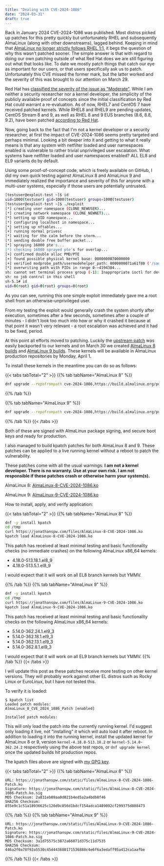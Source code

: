 ```yaml
---
title: "Dealing with CVE-2024-1086"
date: "2024-03-31"
draft: true
---
```


Back in January 2024 CVE-2024-1086 was published.  Most distros picked up patches for this pretty quickly but unfortunately RHEL and subsequently AlmaLinux (along with other downstreams), lagged behind.  Keeping in mind that [AlmaLinux no longer strictly follows RHEL 1:1](https://almalinux.org/blog/future-of-almalinux/), it begs the question of why this wasn't patched sooner.  The simple answer is that with regard to doing our own patching outside of what Red Hat does we are still figuring out what that looks like.  To date we mostly patch things that catch our eye as important for our users, or that users specifically ask us to patch.  Unfortunately this CVE missed the former mark, but the latter worked and the severity of this was brought to our attention on March 29.

Red Hat has [classified the severity of the issue as "Moderate"](https://access.redhat.com/security/cve/CVE-2024-1086). While I am neither a security researcher nor a kernel developer, the simplicity of the publicly available proof of concepts since the initial classification by Red Hat could warrant a re-evaluation. As of now, RHEL7 and CentOS 7 have received patched kernels. While RHEL8 and RHEL9 are pending updates, CentOS Stream 8 and 9, as well as RHEL 8 and 9 EUS branches (8.6, 8.8, 9.2), have been patched [according to Red Hat](https://access.redhat.com/security/cve/CVE-2024-1086).

Now, going back to the fact that I'm not a kernel developer or a security researcher, at first the impact of CVE-2024-1086 seems pretty targeted and perhaps minimal.  Looking a bit deeper into it and getting to what it really means is that any system with netfilter loaded and user namespaces enabled is vulnerable to rather trivial unprivileged user escalation.  What systems have netfilter loaded and user namespaces enabled?  ALL EL8 and EL9 variants do by default. 

Using some proof-of-concept code, which is freely available on GitHub, I did my own quick testing against AlmaLinux 8 and AlmaLinux 9 and immediately realized the importance and severity of this for anyone with a multi-user systems, especially if those users are potentially untrusted.

```bash
[testuser@exploit-test ~]$ id
uid=1000(testuser) gid=1000(testuser) groups=1000(testuser)
[testuser@exploit-test ~]$ ./exploit
[*] creating user namespace (CLONE_NEWUSER)...
[*] creating network namespace (CLONE_NEWNET)...
[*] setting up UID namespace...
[*] configuring localhost in namespace...
[*] setting up nftables...
[+] running normal privesc
[*] waiting for the calm before the storm...
[*] sending double free buffer packet...
[*] spraying 16000 pte's...
[*] checking 16000 sprayed pte's for overlap...
[+] confirmed double alloc PMD/PTE
[+] found possible physical kernel base: 0000000070000000
[+] verified modprobe_path/usermodehelper_path: 0000000071a61f80 ('/sanitycheck')...
[*] overwriting path with PIDs in range 0->4194304...
sh: cannot set terminal process group (-1): Inappropriate ioctl for device
sh: no job control in this shell
sh-5.1# id
uid=0(root) gid=0(root) groups=0(root)
```

As you can see, running this one simple exploit immediately gave me a root shell from an otherwise-unprivileged user.

From my testing the exploit would generally crash the system shortly after execution, sometimes after a few seconds, sometimes after a couple of minutes - I didn't look too much into how or why it crashed it because at that point it wasn't very relevant - a root escalation was achieved and it had to be fixed, period.

At this point all efforts moved to patching.  Luckily the [upstream patch](https://git.kernel.org/pub/scm/linux/kernel/git/torvalds/linux.git/commit/?id=f342de4e2f33e0e39165d8639387aa6c19dff660) was easily backported to our kernels and on March 30 we created [AlmaLinux 8 builds](https://build.almalinux.org/build/8987) and [AlmaLinux 9 builds](https://build.almalinux.org/build/8923).  These kernels will be available in AlmaLinux production repositories by Monday, April 1.

To install these kernels in the meantime you can do so as follows:

{{< tabs tabTotal="2" >}}
{{% tab tabName="AlmaLinux 8" %}}
```bash
dnf upgrade --repofrompath cve-2024-1086,https://build.almalinux.org/pulp/content/builds/AlmaLinux-8-$(arch)-8987-br
```
{{% /tab %}}

{{% tab tabName="AlmaLinux 9" %}}
```bash
dnf upgrade --repofrompath cve-2024-1086,https://build.almalinux.org/pulp/content/builds/AlmaLinux-9-$(arch)-8923-br/
```
{{% /tab %}}
{{< /tabs >}}

Both of these are signed with AlmaLinux package signing, and secure boot keys and ready for production.

I also managed to build kpatch patches for both AlmaLinux 8 and 9.  These patches can be applied to a live running kernel without a reboot to patch the vulnerability.

These patches come with all the usual warnings: **I am not a kernel developer. There is no warranty.  Use at your own risk.  I am not responsible if these patches crash or otherwise harm your system(s).**

AlmaLinux 8: [AlmaLinux-8-CVE-2024-1086.ko](/files/AlmaLinux-8-CVE-2024-1086.ko)

AlmaLinux 9: [AlmaLinux-9-CVE-2024-1086.ko](/files/AlmaLinux-9-CVE-2024-1086.ko)

How to install, apply, and verify application:

{{< tabs tabTotal="2" >}}
{{% tab tabName="AlmaLinux 8" %}}
```bash
dnf -y install kpatch
cd /tmp
curl https://jonathanspw.com/files/AlmaLinux-8-CVE-2024-1086.ko
kpatch load AlmaLinux-8-CVE-2024-1086.ko
```

This patch has received at least minimal testing and basic functionality checks (no immediate crashes) on the following AlmaLinux x86_64 kernels:

* 4.18.0-513.18.1.el8_9
* 4.18.0-513.5.1.el8_9

I would expect that it will work on all EL8 branch kernels but YMMV.

{{% /tab %}}
{{% tab tabName="AlmaLinux 9" %}}
```bash
dnf -y install kpatch
cd /tmp
curl https://jonathanspw.com/files/AlmaLinux-9-CVE-2024-1086.ko
kpatch load AlmaLinux-9-CVE-2024-1086.ko
```

This patch has received at least minimal testing and basic functionality checks on the following AlmaLinux x86_64 kernels:

* 5.14.0-362.24.1.el9_3
* 5.14.0-362.18.1.el9_3
* 5.14.0-362.13.1.el9_3
* 5.14.0-362.8.1.el9_3

I would expect that it will work on all EL9 branch kernels but YMMV.
{{% /tab %}}
{{< /tabs >}}

I will update this post as these patches receive more testing on other kernel versions.  They will probably work against other EL distros such as Rocky Linux or EuroLinux, but I have not tested this.

To verify it is loaded:
```
$ kpatch list
Loaded patch modules:
AlmaLinux_8_CVE_2024_1086_Patch [enabled]

Installed patch modules:
```

This will only load the patch into the currently running kernel.  I'd suggest only loading it live, not "installing" it which will auto load it after reboot.  In addition to loading it into the running kernel, install the updated kernel for AlmaLinux 8 or 9, version `kernel-4.18.0-513.18.2` or `kernel-5.14.0-362.24.2` respectively using the above test repos, or `dnf upgrade kernel` once the updated builds hit production repos.

The kpatch files above are signed with [my GPG key](/gpg-key).

{{< tabs tabTotal="2" >}}
{{% tab tabName="AlmaLinux 8" %}}
```text
URL: https://jonathanspw.com/static/files/AlmaLinux-8-CVE-2024-1086-Patch.ko
Signature: https://jonathanspw.com/static/files/AlmaLinux-8-CVE-2024-1086-Patch.ko.sig
MD5 Checksum: 2a831eb09aa0d021b4ed5a2a4bdb8f46
SHA256 Checksum: 855e9c1c51a18936625c120d9c856d1bdcf154adca1489092cf299375d808473
```
{{% /tab %}}
{{% tab tabName="AlmaLinux 9" %}}
```text
URL: https://jonathanspw.com/static/files/AlmaLinux-9-CVE-2024-1086-Patch.ko
Signature: https://jonathanspw.com/static/files/AlmaLinux-9-CVE-2024-1086-Patch.ko.sig
MD5 Checksum: 3a1d75575c3872a66071d375c11d7535
SHA256 Checksum: 446a2f0a78f92a5530c45d443680171536888c4e6f6a3edaff95a412ca1aafbe
```
{{% /tab %}}
{{< /tabs >}}
